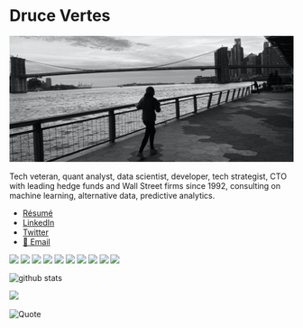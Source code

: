 # Druce Vertes

![Skyline banner image](github_banner.jpg "banner")

Tech veteran, quant analyst, data scientist, developer, tech strategist, CTO with leading hedge funds and Wall Street firms since 1992, consulting on machine learning, alternative data, predictive analytics.

* <a href="https://druce.ai/assets/doc/DruceVertes.pdf">Résumé</a>
* <a href="https://www.linkedin.com/in/drucevertes/">LinkedIn</a>
* <a href="https://twitter.com/streeteye">Twitter</a>
* <a href="mailto:druce@streeteye.com">📧 Email</a>

<p>
<img src="https://img.shields.io/badge/Machine%20Learning-EEEEEE?logo=SimpleIconName&logoColor=ColorName&style=plastic">
<img src="https://img.shields.io/badge/Python-EEEEEE?logo=Python&logoColor=ColorName&style=plastic">
<img src="https://img.shields.io/badge/R-242637?logo=R&logoColor=ColorName&style=plastic">
<img src="https://img.shields.io/badge/JavaScript-330033?logo=JavaScript&logoColor=yellow&style=plastic">
<img src="https://img.shields.io/badge/Sklearn-EEEEEE?logo=SimpleIconName&logoColor=ColorName&style=plastic">
<img src="https://img.shields.io/badge/Keras-bf291b?logo=Keras&logoColor=ColorName&style=plastic">
<img src="https://img.shields.io/badge/TensorFlow-EEEEEE?logo=TensorFlow&logoColor=ColorName&style=plastic">
<img src="https://img.shields.io/badge/Deep%20Learning-EEEEEE?logo=SimpleIconName&logoColor=ColorName&style=plastic">
<img src="https://img.shields.io/badge/NLP-EEEEEE?logo=SimpleIconName&logoColor=ColorName&style=plastic">
<img src="https://img.shields.io/badge/Data%20Vizualization-EEEEEE?logo=SimpleIconName&logoColor=ColorName&style=plastic">
</p>

![github stats](https://github-readme-stats.vercel.app/api?username=druce)

<img src="https://github-readme-stats.vercel.app/api?username=druce" />

![Quote](https://github-readme-quotes.herokuapp.com/quote?theme=dark)

<!--
**druce/druce** is a ✨ _special_ ✨ repository because its `README.md` (this file) appears on your GitHub profile.

Here are some ideas to get you started:

- 🔭 I’m currently working on ...
- 🌱 I’m currently learning ...
- 👯 I’m looking to collaborate on ...
- 🤔 I’m looking for help with ...
- 💬 Ask me about ...
- 📫 How to reach me: ...
- 😄 Pronouns: ...
- ⚡ Fun fact: ...
-->
